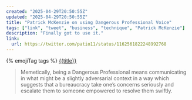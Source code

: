 ```yaml
---
created: "2025-04-29T20:50:55Z"
updated: "2025-04-29T20:50:55Z"
title: "Patrick McKenzie on using Dangerous Professional Voice"
tags: ["link", "tweet", "business", "technique", "Patrick McKenzie"]
description: "Finally got to use it."
link:
  url: https://twitter.com/patio11/status/1162561822248992768
---
```


{% emojiTag tags %} [{{title}}]({{link.url}})

<blockquote cite="{{link.url}}">
  <p>
    Memetically, being a Dangerous Professional means communicating in what might be a slightly adversarial context in a way which suggests that a bureaucracy take one’s concerns seriously and escalate them to someone empowered to resolve them swiftly.
  </p>
</blockquote>
